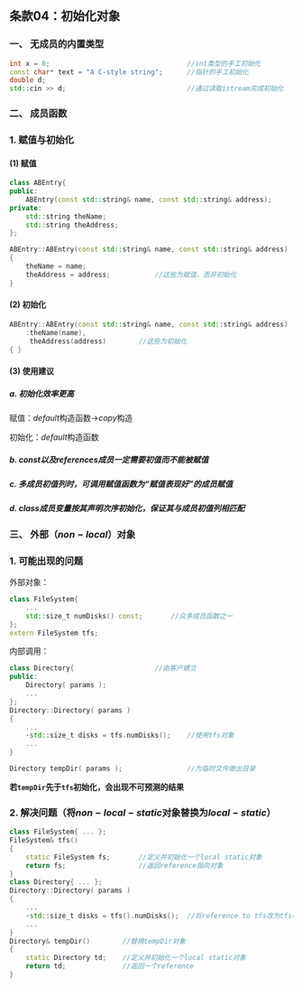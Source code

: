 ## 条款04：初始化对象

### 一、 无成员的内置类型

```C++
int x = 0;									//int类型的手工初始化
const char* text = "A C-style string";		//指针的手工初始化
double d;
std::cin >> d;								//通过读取istream完成初始化
```



### 二、 成员函数

### 1. 赋值与初始化

#### (1) 赋值

```C++
class ABEntry{
public:
    ABEntry(const std::string& name, const std::string& address);
private:
    std::string theName;
    std::string theAddress;
};

ABEntry::ABEntry(const std::string& name, const std::string& address)
{
	theName = name;
    theAddress = address;			//这些为赋值，而非初始化
}
```



#### (2) 初始化

```C++
ABEntry::ABEntry(const std::string& name, const std::string& address)
    :theName(name),
	 theAddress(address)		//这些为初始化
{ }
```



#### (3) 使用建议

##### a. 初始化效率更高

赋值：$default$构造函数→$copy$构造

初始化：$default$构造函数

##### b. $const$以及$references$成员一定需要初值而不能被赋值

##### c. 多成员初值列时，可调用赋值函数为“赋值表现好”的成员赋值

##### d. $class$成员变量按其声明次序初始化，保证其与成员初值列相匹配



### 三、 外部（$non-local$）对象

### 1. 可能出现的问题

外部对象：

```C++
class FileSystem{
    ...
    std::size_t numDisks() const;		//众多成员函数之一
};
extern FileSystem tfs;
```

内部调用：

```C++
class Directory{					//由客户建立
public:
    Directory( params );
    ...
};
Directory::Directory( params )
{
    ...
    ·std::size_t disks = tfs.numDisks();	//使用tfs对象
    ...
}

Directory tempDir( params );				//为临时文件做出目录
```

**若`tempDir`先于`tfs`初始化，会出现不可预测的结果**



### 2. 解决问题（将$non-local-static$对象替换为$local-static$）

```C++
class FileSystem{ ... };
FileSystem& tfs()
{
    static FileSystem fs;		//定义并初始化一个local static对象
    return fs;					//返回reference指向对象
}
class Directory{ ... };
Directory::Directory( params )
{
    ...
    ·std::size_t disks = tfs().numDisks();	//将reference to tfs改为tfs()
    ...
}
Directory& tempDir()		//替换tempDir对象
{
    static Directory td;	//定义并初始化一个local static对象
    return td;				//返回一个reference
}
```

